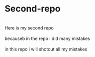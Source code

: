 # Second-repo
<br>Here is my second repo </br>
<br>becauseb in the repo i did many mistakes </br>
<br>in this repo i will shotout all my mistakes</br>
